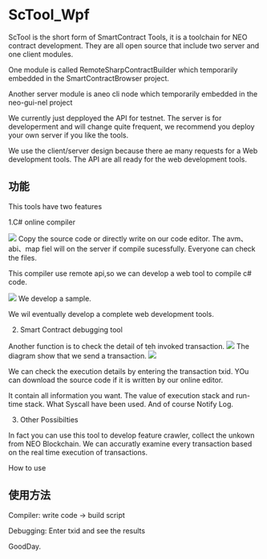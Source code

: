 # ScTool_Wpf

ScTool is the short form of SmartContract Tools, it is a toolchain for NEO contract development.
They are all open source that include two server and one client modules. 

One module is called RemoteSharpContractBuilder which temporarily embedded in the SmartContractBrowser project.

Another server module is aneo cli node which temporarily embedded in the neo-gui-nel project

We currently just depployed the API for testnet. The server is for developerment and will change quite frequent, we recommend you deploy your own server if you like the tools.

We use the client/server design because there ae many requests for a Web development tools.
The API are all ready for the web development tools.

## 功能

This tools have two features

1.C# online compiler

![](image/pic1.png)
Copy the source code or directly write on our code editor. The avm、abi、map fiel will on the server if compile sucessfully.
Everyone can check the files.

This compiler use remote api,so we can develop a web tool to compile c# code. 

![](image/pic2.png)
We develop a sample.

We wil eventually develop a complete web development tools.

2. Smart Contract debugging tool

Another function is to check the detail of teh invoked transaction.
![](image/pic3.png)
The diagram show that we send a transaction.
![](image/pic4.png)

We can check the execution details by entering the transaction txid. 
YOu can download the source code if it is written by our online editor.


It contain all information you want. The value of execution stack and run-time stack. What Syscall have been used.
And of course Notify Log.

3. Other Possibilties

In fact you can use this tool to develop feature crawler, collect the unkown from NEO Blockchain.
We can accuratly examine every transaction based on the real time execution of transactions.

How to use
## 使用方法

Compiler: write code -> build script

Debugging: Enter txid and see the results

GoodDay.


